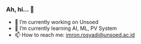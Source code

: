 ### Ah, hi... 👋

- 🔭 I’m currently working on Unsoed
- 🌱 I’m currently learning AI, ML, PV System
- 📫 How to reach me: imron.rosyadi@unsoed.ac.id

<!--
**irosyadi/irosyadi** is a ✨ _special_ ✨ repository because its `README.md` (this file) appears on your GitHub profile.

Here are some ideas to get you started:

- 🔭 I’m currently working on ...
- 🌱 I’m currently learning ...
- 👯 I’m looking to collaborate on ...
- 🤔 I’m looking for help with ...
- 💬 Ask me about ...
- 📫 How to reach me: ...
- 😄 Pronouns: ...
- ⚡ Fun fact: ...
-->

